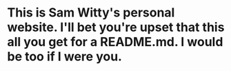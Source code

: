 # This is Sam Witty's personal website. I'll bet you're upset that this all you get for a README.md. I would be too if I were you.